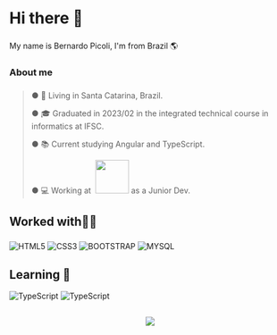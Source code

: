 <!-- BADGES SITE == https://github.com/Ileriayo/markdown-badges == -->


<!-- <h2><a href="https://git.io/typing-svg"><img src="https://readme-typing-svg.demolab.com?font=Fira+Code&pause=1000&vCenter=true&width=435&height=30&lines=%F0%9F%91%8B+Hi+There+%F0%9F%91%8B" alt="Typing SVG" /></a></h2> -->
<h1>Hi there 👋</h1>

###

<p align="left">My name is Bernardo Picoli, I'm from Brazil 🌎</p>

###

<h3 align="left">About me</h3>

###
<p></p>
<blockquote><p align="left">
 <p> ● 📍  Living in Santa Catarina, Brazil. </p>
 <p> ● 🎓  Graduated in 2023/02 in the integrated technical course in informatics at IFSC. </p>
 <p> ● 📚   Current studying Angular and TypeScript.</p> 
 <p> ● 💻  Working at  <a href="https://ravex.com.br/"><img width="60" src="https://ravex.com.br/marketplace/wp-content/uploads/2022/05/cropped-cropped-Logo-Ravex-Vetor.png"/></a> as a Junior Dev.</p>
 </p></blockquote>

 ###

<!-- <h2><a href="https://git.io/typing-svg"><img src="https://readme-typing-svg.demolab.com?font=Fira+Code&pause=1000&vCenter=true&width=435&height=30&lines=%F0%9F%91%A8%E2%80%8D%F0%9F%92%BB+Worked+With+%F0%9F%91%A8%E2%80%8D%F0%9F%92%BB" alt="Typing SVG" /></a></h2> -->
<h2>Worked with👨‍💻</h2>

###

<div align="left">
  <!-- <img alt="JavaScript" src="https://img.shields.io/badge/javascript-%23323330.svg?style=for-the-badge&logo=javascript&logoColor=%23F7DF1E"/>-->
  <img alt="HTML5" src="https://img.shields.io/badge/html5-%23E34F26.svg?style=for-the-badge&logo=html5&logoColor=white"/> 
  <img alt="CSS3" src="https://img.shields.io/badge/css3-%231572B6.svg?style=for-the-badge&logo=css3&logoColor=white"/>
<!--   <img alt="PHP" src="https://img.shields.io/badge/PHP-777BB4?style=for-the-badge&logo=php&logoColor=white"/> -->
  <img alt="BOOTSTRAP" src="https://img.shields.io/badge/Bootstrap-563D7C?style=for-the-badge&logo=bootstrap&logoColor=white"/>
<!--   <img alt="LARAVEL" src="https://img.shields.io/badge/Laravel-FF2D20?style=for-the-badge&logo=laravel&logoColor=white"/> -->
  <img alt="MYSQL" src="https://img.shields.io/badge/MySQL-00000F?style=for-the-badge&logo=mysql&logoColor=white"/>
<!--   <img alt="React" src="https://img.shields.io/badge/react-%2320232a.svg?style=for-the-badge&logo=react&logoColor=%2361DAFB"/> -->
 
</div>


<h2 align="left">Learning 📖</h2

###

<div align="left">
 <img alt="TypeScript" src="https://img.shields.io/badge/angular-%23DD0031.svg?style=for-the-badge&logo=angular&logoColor=white"/>
 <img alt="TypeScript" src="https://img.shields.io/badge/typescript-%23007ACC.svg?style=for-the-badge&logo=typescript&logoColor=white"/>
 
</div>


<h2 align="left"></h2

###

<div align="center">
  <img src="https://profile-counter.glitch.me/Picolii/count.svg?"  />
</div>

###

<h2 align="left"></h2>

###


